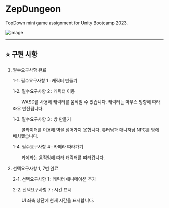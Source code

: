 # ZepDungeon
TopDown mini game assignment for Unity Bootcamp 2023.

![image](https://github.com/yskybright/ZepDungeon/assets/148968024/9d5a03b4-b575-46a9-b846-f470db34e69e)


---
## ⭐ 구현 사항

1. 필수요구사항 완료


   1-1. 필수요구사항 1 : 캐릭터 만들기

   1-2. 필수요구사항 2 : 캐릭터 이동
   
   &nbsp;&nbsp;&nbsp;&nbsp;&nbsp;&nbsp;&nbsp;WASD를 사용해 캐릭터를 움직일 수 있습니다. 캐릭터는 마우스 방향에 따라 좌우 반전됩니다.

   1-3. 필수요구사항 3 : 방 만들기
   
   &nbsp;&nbsp;&nbsp;&nbsp;&nbsp;&nbsp;&nbsp;콜라이더를 이용해 벽을 넘어가지 못합니다. 튜터님과 매니저님 NPC를 방에 배치했습니다.

   1-4. 필수요구사항 4 : 카메라 따라가기
   
   &nbsp;&nbsp;&nbsp;&nbsp;&nbsp;&nbsp;&nbsp;카메라는 움직임에 따라 캐릭터를 따라갑니다.



3. 선택요구사항 1, 7번 완료


   2-1. 선택요구사항 1 : 캐릭터 애니메이션 추가

   2-2. 선택요구사항 7 : 시간 표시
   
   &nbsp;&nbsp;&nbsp;&nbsp;&nbsp;&nbsp;&nbsp;UI 좌측 상단에 현재 시간을 표시합니다.
